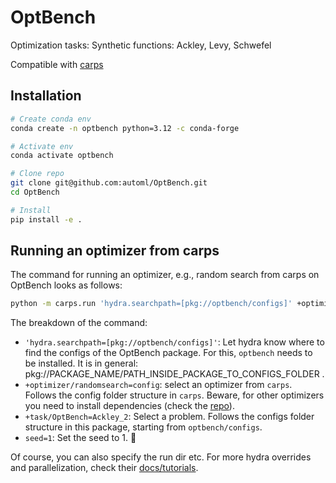 # OptBench

Optimization tasks:
Synthetic functions: Ackley, Levy, Schwefel

Compatible with [carps](https://github.com/automl/CARP-S)

## Installation
```bash
# Create conda env
conda create -n optbench python=3.12 -c conda-forge

# Activate env
conda activate optbench

# Clone repo
git clone git@github.com:automl/OptBench.git
cd OptBench

# Install 
pip install -e .
```

## Running an optimizer from carps
The command for running an optimizer, e.g., random search from carps on OptBench looks as follows:
```bash
python -m carps.run 'hydra.searchpath=[pkg://optbench/configs]' +optimizer/randomsearch=config +task/OptBench=Ackley_2 seed=1
```
The breakdown of the command:
- `'hydra.searchpath=[pkg://optbench/configs]'`: Let hydra know where to find the configs of the OptBench package. For this, `optbench` needs to be installed. It is in general: pkg://PACKAGE_NAME/PATH_INSIDE_PACKAGE_TO_CONFIGS_FOLDER .
- `+optimizer/randomsearch=config`: select an optimizer from `carps`. Follows the config folder structure in `carps`. Beware, for other optimizers you need to install dependencies (check the [repo](https://github.com/automl/CARP-S)).
- `+task/OptBench=Ackley_2`: Select a problem. Follows the configs folder structure in this package, starting from `optbench/configs`.
- `seed=1`: Set the seed to 1. 🙂

Of course, you can also specify the run dir etc.
For more hydra overrides and parallelization, check their [docs/tutorials](https://hydra.cc/docs/advanced/override_grammar/basic/).